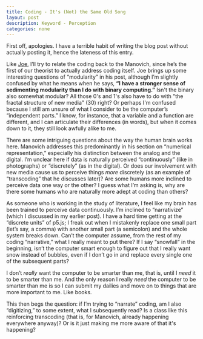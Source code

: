 ```yaml
---
title: Coding - It's (Not) the Same Old Song
layout: post
description: Keyword - Perception
categories: none
---
```

First off, apologies. I have a terrible habit of writing the blog post without actually posting it, hence the lateness of this entry.

Like [Joe](http://joetorok.github.io/blog/2016-02-17/sedimenting-knowledge.html), I’ll try to relate the coding back to the Manovich, since he’s the first of our theorist to actually address coding itself. Joe brings up some interesting questions of “modularity” in his post, although I’m slightly confused by what he means when he says, **“I have a stronger sense of sedimenting modularity than I do with binary computing.”** Isn't the binary also somewhat modular? All those 0's and 1's also have to do with "the fractal structure of new media" (30) right? Or perhaps I'm confused because I still am unsure of what I consider to be the computer’s “independent parts.” I know, for instance, that a variable and a function are different, and I can articulate their differences (in words), but when it comes down to it, they still look awfully alike to me. 

There are some intriguing questions about the way the human brain works here. Manovich addresses this predominantly in his section on “numerical representation,” especially his distinction between the analog and the digital. I’m unclear here if data is naturally perceived “continuously” (like in photographs) or “discretely” (as in the digital). Or does our involvement with new media cause us to perceive things *more* discretely (as an example of “transcoding” that he discusses later)? Are some humans more inclined to perceive data one way or the other? I guess what I’m asking is, why are there some humans who are naturally more adept at coding than others?

As someone who is working in the study of literature, I feel like my brain has been trained to perceive data continuously. I’m inclined to “narrativize” (which I discussed in my earlier post). I have a hard time getting at the “discrete units” of p5.js; I freak out when I mistakenly replace one small part (let’s say, a comma) with another small part (a semicolon) and the whole system breaks down. Can’t the computer assume, from the rest of my coding “narrative,” what I really meant to put there? If I say “snowfall” in the beginning, isn’t the computer smart enough to figure out that I really want snow instead of bubbles, even if I don’t go in and replace every single one of the subsequent parts? 

I don’t *really* want the computer to be smarter than me, that is, until I *need* it to be smarter than me. And the only reason I really *need* the computer to be smarter than me is so I can submit my dailies and move on to things that are more important to me. Like books. 

This then begs the question: if I’m trying to “narrate” coding, am I also “digitizing,” to some extent, what I subsequently read? Is a class like this reinforcing transcoding (that is, for Manovich, already happening everywhere anyway)? Or is it just making me more aware of that it's happening? 
